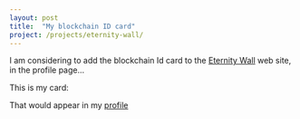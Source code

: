 ```yaml
---
layout: post
title:  "My blockchain ID card"
project: /projects/eternity-wall/
---
```


I am considering to add the blockchain Id card to the [Eternity Wall](http://eternitywall.it) web site, in the profile page...

This is my card:

<div data-passname="rcasatta"></div>

<script type="text/javascript">
(function(doc){
    var js, id = 'onenamejs', ref = doc.getElementsByTagName('script')[0];
    if (doc.getElementById(id)) {return;}
    js = doc.createElement('script'); js.id = id;
    js.src = 'https://s3.amazonaws.com/onename/onename-cards.js';
    doc.head.appendChild(js);
    var link, cssId = 'onenamecss';
    if (doc.getElementById(cssId)) {return;}
    link = document.createElement('link');
    link.id = cssId; link.rel = 'stylesheet'; link.type = 'text/css';
    link.href = 'https://s3.amazonaws.com/onename/onename-cards.css';
    doc.head.appendChild(link);
}(document));
</script>

That would appear in my [profile](http://eternitywall.it/from/1Fk2QiTmL7k6fmE8x9MgZiYA2nj1m38GJv)
